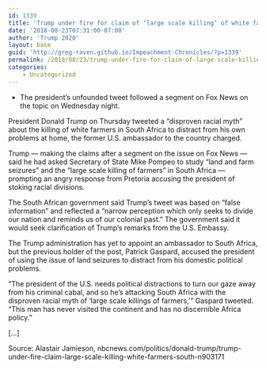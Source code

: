 ```yaml
---
id: 1339
title: 'Trump under fire for claim of ‘large scale killing’ of white farmers in South Africa'
date: '2018-08-23T07:31:00-07:00'
author: 'Trump 2020'
layout: base
guid: 'http://greg-raven.github.io/Impeachment-Chronicles/?p=1339'
permalink: /2018/08/23/trump-under-fire-for-claim-of-large-scale-killing-of-white-farmers-in-south-africa/
categories:
    - Uncategorized
---
```


- The president’s unfounded tweet followed a segment on Fox News on the topic on Wednesday night.

President Donald Trump on Thursday tweeted a “disproven racial myth” about the killing of white farmers in South Africa to distract from his own problems at home, the former U.S. ambassador to the country charged.

Trump — making the claims after a segment on the issue on Fox News — said he had asked Secretary of State Mike Pompeo to study “land and farm seizures” and the “large scale killing of farmers” in South Africa — prompting an angry response from Pretoria accusing the president of stoking racial divisions.

The South African government said Trump’s tweet was based on “false information” and reflected a “narrow perception which only seeks to divide our nation and reminds us of our colonial past.” The government said it would seek clarification of Trump’s remarks from the U.S. Embassy.

The Trump administration has yet to appoint an ambassador to South Africa, but the previous holder of the post, Patrick Gaspard, accused the president of using the issue of land seizures to distract from his domestic political problems.

“The president of the U.S. needs political distractions to turn our gaze away from his criminal cabal, and so he’s attacking South Africa with the disproven racial myth of ‘large scale killings of farmers,’” Gaspard tweeted. “This man has never visited the continent and has no discernible Africa policy.”

\[…\]

Source: Alastair Jamieson, nbcnews.com/politics/donald-trump/trump-under-fire-claim-large-scale-killing-white-farmers-south-n903171
